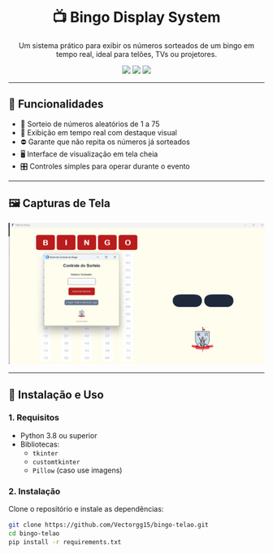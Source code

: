 <h1 align="center">📺 Bingo Display System</h1>

<p align="center">
  Um sistema prático para exibir os números sorteados de um bingo em tempo real, ideal para telões, TVs ou projetores.
</p>

<p align="center">
  <img src="https://img.shields.io/github/license/Vectorgg15/bingo-telao?style=flat-square" />
  <img src="https://img.shields.io/github/languages/top/Vectorgg15/bingo-telao?style=flat-square" />
  <img src="https://img.shields.io/github/last-commit/Vectorgg15/bingo-telao?style=flat-square" />
</p>

---

## 🧩 Funcionalidades

- 📢 Sorteio de números aleatórios de 1 a 75
- 🎯 Exibição em tempo real com destaque visual
- ⛔ Garante que não repita os números já sorteados
- 🖥️ Interface de visualização em tela cheia
- 🎛️ Controles simples para operar durante o evento

---

## 🖼️ Capturas de Tela

<p align="center">
  <img src="assets/Screenshot_BDS.png" alt="Tela principal do sistema" width="700"/>
</p>

---

## 🚀 Instalação e Uso

### 1. Requisitos
- Python 3.8 ou superior
- Bibliotecas:
  - `tkinter`
  - `customtkinter`
  - `Pillow` (caso use imagens)

### 2. Instalação
Clone o repositório e instale as dependências:

```bash
git clone https://github.com/Vectorgg15/bingo-telao.git
cd bingo-telao
pip install -r requirements.txt
